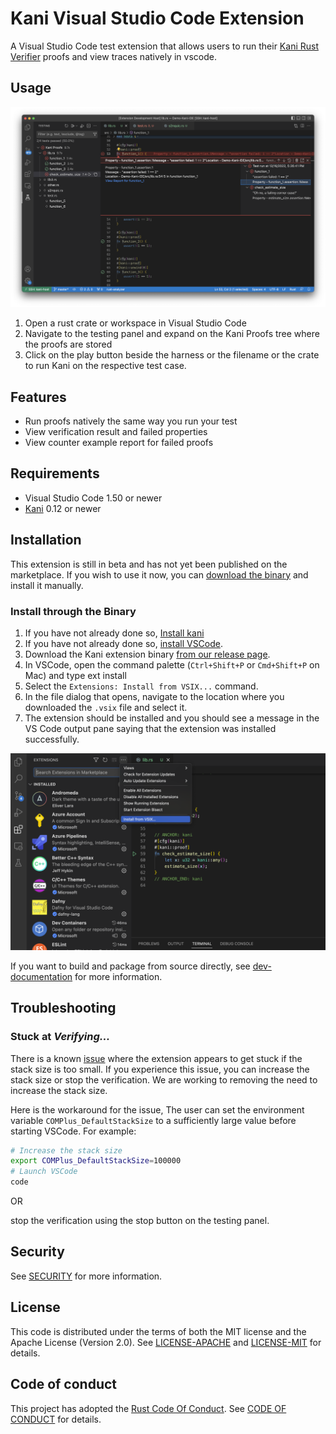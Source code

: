 # Kani Visual Studio Code Extension

A Visual Studio Code test extension that allows users to run their [Kani Rust Verifier](https://github.com/model-checking/kani) proofs and view traces natively in vscode.

## Usage

![Kani Usage](resources/screenshots/kani-demo.png)

1.  Open a rust crate or workspace in Visual Studio Code
2.  Navigate to the testing panel and expand on the Kani Proofs tree where the proofs are stored
3.  Click on the play button beside the harness or the filename or the crate to run Kani on the respective test case.

## Features

-   Run proofs natively the same way you run your test
-   View verification result and failed properties
-   View counter example report for failed proofs

## Requirements

-   Visual Studio Code 1.50 or newer
-   [Kani](https://github.com/model-checking/kani) 0.12 or newer

## Installation

This extension is still in beta and has not yet been published on the marketplace. If you wish to use it now, you can [download the binary](https://github.com/model-checking/kani-vscode-extension) and install it manually.

### Install through the Binary

1.  If you have not already done so, [Install kani](https://github.com/model-checking/kani#installation)
1. If you have not already done so, [install VSCode](https://code.visualstudio.com/download).
1.  Download the Kani extension binary [from our release page](https://github.com/model-checking/kani-vscode-extension/releases/).
1.  In VSCode, open the command palette (`Ctrl+Shift+P` or `Cmd+Shift+P` on Mac) and type ext install
1.  Select the `Extensions: Install from VSIX...` command.
1.  In the file dialog that opens, navigate to the location where you downloaded the `.vsix` file and select it.
1.  The extension should be installed and you should see a message in the VS Code output pane saying that the extension was installed successfully.


![Kani install vsix](resources/screenshots/install-kani-extension.png)


If you want to build and package from source directly, see [dev-documentation](docs/dev-documentation.md) for more information.

## Troubleshooting

### Stuck at *Verifying...*

There is a known [issue](https://github.com/model-checking/kani-vscode-extension/issues/6) where the extension appears to get stuck if the stack size is too small.
If you experience this issue, you can increase the stack size or stop the verification. We are working to removing the need to increase the stack size.

Here is the workaround for the issue,
The user can set the environment variable `COMPlus_DefaultStackSize` to a sufficiently large value before starting VSCode. For example:

```sh
# Increase the stack size
export COMPlus_DefaultStackSize=100000
# Launch VSCode
code
```

OR

stop the verification using the stop button on the testing panel.

## Security

See [SECURITY](.github/SECURITY.md) for more information.

## License

This code is distributed under the terms of both the MIT license and the Apache License (Version 2.0).
See [LICENSE-APACHE](LICENSE-APACHE) and [LICENSE-MIT](LICENSE-MIT) for details.

## Code of conduct

This project has adopted the [Rust Code Of Conduct](https://www.rust-lang.org/policies/code-of-conduct).
See [CODE OF CONDUCT](CODE_OF_CONDUCT.md) for details.
